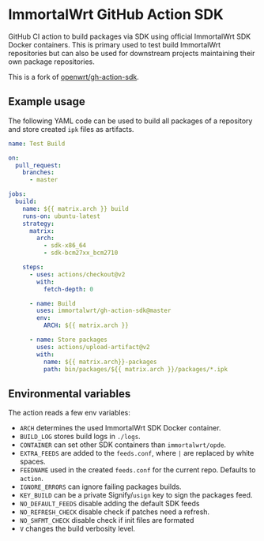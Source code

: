 # ImmortalWrt GitHub Action SDK

GitHub CI action to build packages via SDK using official ImmortalWrt SDK Docker
containers. This is primary used to test build ImmortalWrt repositories but can
also be used for downstream projects maintaining their own package
repositories.

This is a fork of [openwrt/gh-action-sdk](https://github.com/openwrt/gh-action-sdk).

## Example usage

The following YAML code can be used to build all packages of a repository and
store created `ipk` files as artifacts.

```yaml
name: Test Build

on:
  pull_request:
    branches:
      - master

jobs:
  build:
    name: ${{ matrix.arch }} build
    runs-on: ubuntu-latest
    strategy:
      matrix:
        arch:
          - sdk-x86_64
          - sdk-bcm27xx_bcm2710

    steps:
      - uses: actions/checkout@v2
        with:
          fetch-depth: 0

      - name: Build
        uses: immortalwrt/gh-action-sdk@master
        env:
          ARCH: ${{ matrix.arch }}

      - name: Store packages
        uses: actions/upload-artifact@v2
        with:
          name: ${{ matrix.arch}}-packages
          path: bin/packages/${{ matrix.arch }}/packages/*.ipk
```

## Environmental variables

The action reads a few env variables:

* `ARCH` determines the used ImmortalWrt SDK Docker container.
* `BUILD_LOG` stores build logs in `./logs`.
* `CONTAINER` can set other SDK containers than `immortalwrt/opde`.
* `EXTRA_FEEDS` are added to the `feeds.conf`, where `|` are replaced by white
  spaces.
* `FEEDNAME` used in the created `feeds.conf` for the current repo. Defaults to
  `action`.
* `IGNORE_ERRORS` can ignore failing packages builds.
* `KEY_BUILD` can be a private Signify/`usign` key to sign the packages feed.
* `NO_DEFAULT_FEEDS` disable adding the default SDK feeds
* `NO_REFRESH_CHECK` disable check if patches need a refresh.
* `NO_SHFMT_CHECK` disable check if init files are formated
* `V` changes the build verbosity level.
